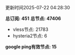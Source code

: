 更新时间2025-07-22 04:28:30

**总订阅: 451**
**总节点: 47406**
- vless节点: 21783
- hysteria2节点: 6

**google ping有效节点: 15**
